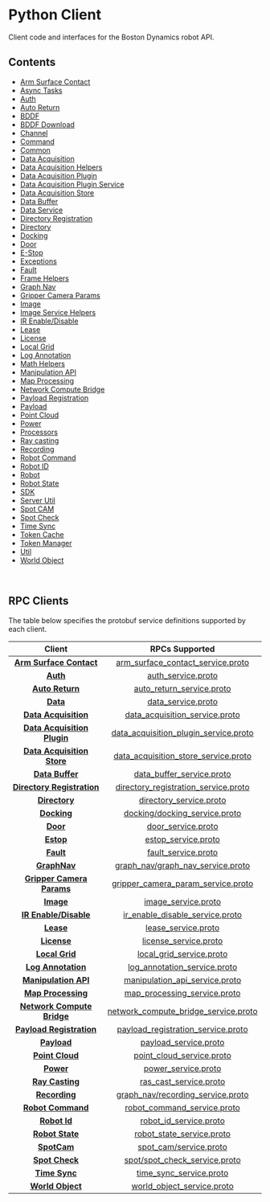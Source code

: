 <!--
Copyright (c) 2022 Boston Dynamics, Inc.  All rights reserved.

Downloading, reproducing, distributing or otherwise using the SDK Software
is subject to the terms and conditions of the Boston Dynamics Software
Development Kit License (20191101-BDSDK-SL).
-->

# Python Client

Client code and interfaces for the Boston Dynamics robot API.

## Contents

* [Arm Surface Contact](arm_surface_contact)
* [Async Tasks](async_tasks)
* [Auth](auth)
* [Auto Return](auto_return)
* [BDDF](bddf)
* [BDDF Download](bddf_download)
* [Channel](channel)
* [Command ](command_line)
* [Common](common)
* [Data Acquisition](data_acquisition)
* [Data Acquisition Helpers](data_acquisition_helpers)
* [Data Acquisition Plugin](data_acquisition_plugin)
* [Data Acquisition Plugin Service](data_acquisition_plugin_service)
* [Data Acquisition Store](data_acquisition_store)
* [Data Buffer](data_buffer)
* [Data Service](data_service)
* [Directory Registration](directory_registration)
* [Directory](directory)
* [Docking](docking)
* [Door](door)
* [E-Stop](estop)
* [Exceptions](exceptions)
* [Fault](fault)
* [Frame Helpers](frame_helpers)
* [Graph Nav](graph_nav)
* [Gripper Camera Params](gripper_camera_param)
* [Image](image)
* [Image Service Helpers](image_service_helpers)
* [IR Enable/Disable](ir_enable_disable)
* [Lease](lease)
* [License](license)
* [Local Grid](local_grid)
* [Log Annotation](log_annotation)
* [Math Helpers](math_helpers)
* [Manipulation API](manipulation_api_client)
* [Map Processing](map_processing)
* [Network Compute Bridge](network_compute_bridge_client)
* [Payload Registration](payload_registration)
* [Payload](payload)
* [Point Cloud](point_cloud)
* [Power](power)
* [Processors](processors)
* [Ray casting](ray_cast)
* [Recording](recording)
* [Robot Command](robot_command)
* [Robot ID](robot_id)
* [Robot](robot)
* [Robot State](robot_state)
* [SDK](sdk)
* [Server Util](server_util)
* [Spot CAM](spot_cam/README)
* [Spot Check](spot_check)
* [Time Sync](time_sync)
* [Token Cache](token_cache)
* [Token Manager](token_manager)
* [Util](util)
* [World Object](world_object)

<p>&nbsp;</p>

## RPC Clients
The table below specifies the protobuf service definitions supported by each client.

| Client | RPCs Supported |
|:------:|:-------------:|
| [**Arm Surface Contact**](./arm_surface_contact.py) | [arm_surface_contact_service.proto](../../../../../protos/bosdyn/api/arm_surface_contact_service.proto) |
| [**Auth**](./auth.py) | [auth_service.proto](../../../../../protos/bosdyn/api/auth_service.proto) |
| [**Auto Return**](./auto_return.py) | [auto_return_service.proto](../../../../../protos/bosdyn/api/auto_return/auto_return_service.proto) |
| [**Data**](./data_service.py) | [data_service.proto](../../../../../protos/bosdyn/api/data_service.proto) |
| [**Data Acquisition**](./data_acquisition.py) | [data_acquisition_service.proto](../../../../../protos/bosdyn/api/data_acquisition_service.proto) |
| [**Data Acquisition Plugin**](./data_acquisition_plugin.py) | [data_acquisition_plugin_service.proto](../../../../../protos/bosdyn/api/data_acquisition_plugin_service.proto) |
| [**Data Acquisition Store**](./data_acquisition_store.py) | [data_acquisition_store_service.proto](../../../../../protos/bosdyn/api/data_acquisition_store_service.proto) |
| [**Data Buffer**](./data_buffer.py) | [data_buffer_service.proto](../../../../../protos/bosdyn/api/data_buffer_service.proto) |
| [**Directory Registration**](./directory_registration.py) | [directory_registration_service.proto](../../../../../protos/bosdyn/api/directory_registration_service.proto) |
| [**Directory**](./directory.py) | [directory_service.proto](../../../../../protos/bosdyn/api/directory_service.proto) |
| [**Docking**](./docking.py) | [docking/docking_service.proto](../../../../../protos/bosdyn/api/docking/docking_service.proto) |
| [**Door**](./door.py) | [door_service.proto](../../../../../protos/bosdyn/api/spot/door_service.proto) |
| [**Estop**](./estop.py) | [estop_service.proto](../../../../../protos/bosdyn/api/estop_service.proto) |
| [**Fault**](./fault.py) | [fault_service.proto](../../../../../protos/bosdyn/api/fault_service.proto) |
| [**GraphNav**](./graph_nav.py) | [graph_nav/graph_nav_service.proto](../../../../../protos/bosdyn/api/graph_nav/graph_nav_service.proto) |
| [**Gripper Camera Params**](./gripper_camera_param.py) | [gripper_camera_param_service.proto](../../../../../protos/bosdyn/api/gripper_camera_param_service.proto) |
| [**Image**](./image.py) | [image_service.proto](../../../../../protos/bosdyn/api/image_service.proto) |
| [**IR Enable/Disable**](./ir_enable_disable.py) | [ir_enable_disable_service.proto](../../../../../protos/bosdyn/api/ir_enable_disable_service.proto) |
| [**Lease**](./lease.py) | [lease_service.proto](../../../../../protos/bosdyn/api/lease_service.proto) |
| [**License**](./license.py) | [license_service.proto](../../../../../protos/bosdyn/api/license_service.proto) |
| [**Local Grid**](./local_grid.py) | [local_grid_service.proto](../../../../../protos/bosdyn/api/local_grid_service.proto) |
| [**Log Annotation**](./log_annotation.py) | [log_annotation_service.proto](../../../../../protos/bosdyn/api/log_annotation_service.proto) |
| [**Manipulation API**](./manipulation_api_client.py) | [manipulation_api_service.proto](../../../../../protos/bosdyn/api/manipulation_api_service.proto) |
| [**Map Processing**](./map_processing.py) | [map_processing_service.proto](../../../../../protos/bosdyn/api/graph_nav/map_processing_service.proto) |
| [**Network Compute Bridge**](./network_compute_bridge_client.py) | [network_compute_bridge_service.proto](../../../../../protos/bosdyn/api/network_compute_bridge_service.proto) |
| [**Payload Registration**](./payload_registration.py) | [payload_registration_service.proto](../../../../../protos/bosdyn/api/payload_registration_service.proto) |
| [**Payload**](./payload.py) | [payload_service.proto](../../../../../protos/bosdyn/api/payload_service.proto) |
| [**Point Cloud**](./point_cloud.py) | [point_cloud_service.proto](../../../../../protos/bosdyn/api/point_cloud_service.proto) |
| [**Power**](./power.py) | [power_service.proto](../../../../../protos/bosdyn/api/power_service.proto) |
| [**Ray Casting**](./ray_cast.py) | [ras_cast_service.proto](../../../../../protos/bosdyn/api/ray_cast_service.proto) |
| [**Recording**](./recording.py) | [graph_nav/recording_service.proto](../../../../../protos/bosdyn/api/graph_nav/recording_service.proto) |
| [**Robot Command**](./robot_command.py) | [robot_command_service.proto](../../../../../protos/bosdyn/api/robot_command_service.proto) |
| [**Robot Id**](./robot_id.py) | [robot_id_service.proto](../../../../../protos/bosdyn/api/robot_id_service.proto) |
| [**Robot State**](./robot_state.py) | [robot_state_service.proto](../../../../../protos/bosdyn/api/robot_state_service.proto) |
| [**SpotCam**](./spot_cam/README.py) | [spot_cam/service.proto](../../../../../protos/bosdyn/api/spot_cam/service.proto) |
| [**Spot Check**](./spot_check.py) | [spot/spot_check_service.proto](../../../../../protos/bosdyn/api/spot/spot_check_service.proto) |
| [**Time Sync**](./time_sync.py) | [time_sync_service.proto](../../../../../protos/bosdyn/api/time_sync_service.proto) |
| [**World Object**](./world_object.py) | [world_object_service.proto](../../../../../protos/bosdyn/api/world_object_service.proto) |
